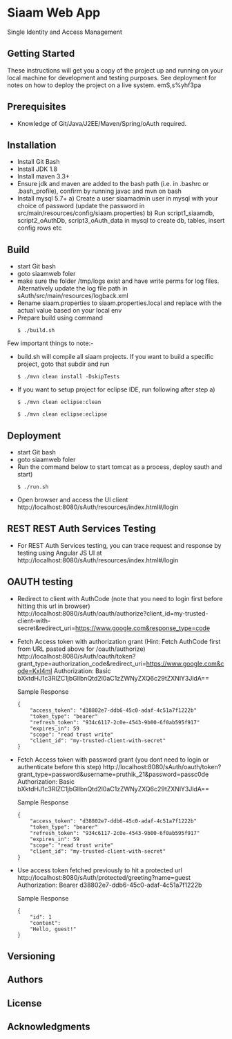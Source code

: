 # Siaam Web App
Single Identity and Access Management

## Getting Started
These instructions will get you a copy of the project up and running on your local machine for development and testing purposes. See deployment for notes on how to deploy the project on a live system.
emS,s%yhf3pa
## Prerequisites
-   Knowledge of Git/Java/J2EE/Maven/Spring/oAuth required.

## Installation
-   Install Git Bash
-   Install JDK 1.8
-   Install maven 3.3+ 
-   Ensure jdk and maven are added to the bash path (i.e. in .bashrc or .bash_profile), confirm by running javac and mvn on bash
-   Install mysql 5.7+ 
a) Create a user siaamadmin user in mysql with your choice of password (update the password in src/main/resources/config/siaam.properties)
b) Run script1_siaamdb, script2_oAuthDb, script3_oAuth_data in mysql to create db, tables, insert config rows etc

## Build
-   start Git bash
-   goto siaamweb foler
-   make sure the folder /tmp/logs exist and have write perms for log files. Alternatively update the log file path in sAuth/src/main/resources/logback.xml
-   Rename siaam.properties to siaam.properties.local and replace <Add> with the actual value based on your local env 
-   Prepare build using command 
    ```
    $ ./build.sh
    ```  
Few important things to note:- 
- build.sh will compile all siaam projects. If you want to build a specific project, goto that subdir and run 
    ```
    $ ./mvn clean install -DskipTests
    ```
- If you want to setup project for eclipse IDE, run following after step a)
    ```
    $ ./mvn clean eclipse:clean
    ```
    ```
    $ ./mvn clean eclipse:eclipse
    ``` 
## Deployment
-   start Git bash
-   goto siaamweb foler
-   Run the command below to start tomcat as a process, deploy sauth and start) 
    ```
    $ ./run.sh
    ``` 
- Open browser and access the UI client http://localhost:8080/sAuth/resources/index.html#/login

## REST REST Auth Services Testing
-	For REST Auth Services testing, you can trace request and response by testing using Angular JS UI at 	 
        http://localhost:8080/sAuth/resources/index.html#/login

## OAUTH testing
-	Redirect to client with AuthCode (note that you need to login first before hitting this url in browser)  
	http://localhost:8080/sAuth/oauth/authorize?client_id=my-trusted-client-with-secret&redirect_uri=https://www.google.com&response_type=code
	
-	Fetch Access token with authorization grant (Hint: Fetch AuthCode first from URL pasted above for /oauth/authorize)
	http://localhost:8080/sAuth/oauth/token?grant_type=authorization_code&redirect_uri=https://www.google.com&code=KxI4mI
	Authorization: Basic bXktdHJ1c3RlZC1jbGllbnQtd2l0aC1zZWNyZXQ6c29tZXNlY3JldA==
	
	Sample Response 
	```
	{
		"access_token": "d38802e7-ddb6-45c0-adaf-4c51a7f1222b"
	 	"token_type": "bearer"
		"refresh_token": "934c6117-2c0e-4543-9b00-6f0ab595f917"
		"expires_in": 59
		"scope": "read trust write"
		"client_id": "my-trusted-client-with-secret"
	}
	```
-	Fetch Access token with password grant (you dont need to login or authenticate before this step) 
	http://localhost:8080/sAuth/oauth/token?grant_type=password&username=pruthik_21&password=passc0de
	Authorization: Basic bXktdHJ1c3RlZC1jbGllbnQtd2l0aC1zZWNyZXQ6c29tZXNlY3JldA==
	
	Sample Response
	``` 
	{
		"access_token": "d38802e7-ddb6-45c0-adaf-4c51a7f1222b"
		"token_type": "bearer"
		"refresh_token": "934c6117-2c0e-4543-9b00-6f0ab595f917"
		"expires_in": 59
		"scope": "read trust write"
		"client_id": "my-trusted-client-with-secret"
	}
	```
-	Use access token fetched previously to hit a protected url 
	http://localhost:8080/sAuth/protected/greeting?name=guest
	Authorization: Bearer d38802e7-ddb6-45c0-adaf-4c51a7f1222b
	
	Sample Response
	```
	{
		"id": 1 
		"content": 
		"Hello, guest!"
	}
	```
## Versioning

## Authors

## License

## Acknowledgments
